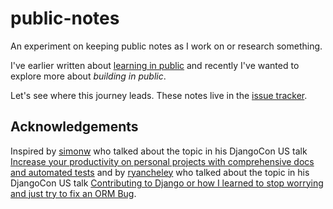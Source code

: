 # public-notes
An experiment on keeping public notes as I work on or research something.

I've earlier written about [learning in public](https://hamatti.org/posts/learning-in-public/) and recently I've wanted to explore more about _building in public_.

Let's see where this journey leads. These notes live in the [issue tracker](https://github.com/Hamatti/public-notes/issues).

## Acknowledgements

Inspired by [simonw](https://github.com/simonw/public-notes) who talked about the topic in his DjangoCon US talk [Increase your productivity on personal projects with comprehensive docs and automated tests](https://www.youtube.com/watch?v=GLkRK2rJGB0) and by [ryancheley](https://github.com/ryancheley/public-notes/) who talked about the topic in his DjangoCon US talk [Contributing to Django or how I learned to stop worrying and just try to fix an ORM Bug](https://www.youtube.com/watch?v=VPldDxuJDsg).

